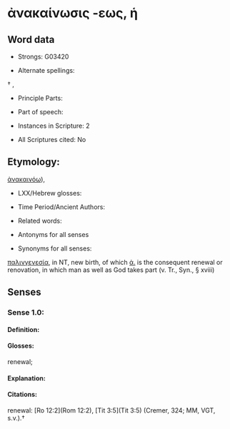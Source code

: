 # ἀνακαίνωσις -εως, ἡ

<!-- Status: S2=NeedsEdits -->
<!-- Lexica used for edits:   -->

## Word data

* Strongs: G03420

* Alternate spellings:

† , 

* Principle Parts: 


* Part of speech: 


* Instances in Scripture: 2

* All Scriptures cited: No

## Etymology: 

[ἀνακαινόω]()),

* LXX/Hebrew glosses: 


* Time Period/Ancient Authors: 


* Related words: 

* Antonyms for all senses

* Synonyms for all senses: 

 [παλινγενεσία](../G38240/01.md), in NT, new birth, of which [ἀ.]() is the consequent renewal or renovation, in which man as well as God takes part (v. Tr., Syn., § xviii) 

## Senses 


### Sense  1.0: 

#### Definition: 

#### Glosses: 

renewal; 

#### Explanation: 


#### Citations: 

renewal: [Ro 12:2](Rom 12:2), [Tit 3:5](Tit 3:5) (Cremer, 324; MM, VGT, s.v.).†
